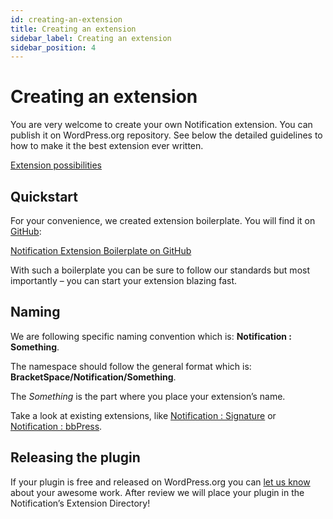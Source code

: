```yaml
---
id: creating-an-extension
title: Creating an extension
sidebar_label: Creating an extension
sidebar_position: 4
---
```


# Creating an extension

You are very welcome to create your own Notification extension. You can publish it on WordPress.org repository. See below the detailed guidelines to how to make it the best extension ever written.

[Extension possibilities](./extension-possibilities)

## Quickstart

For your convenience, we created extension boilerplate. You will find it on [GitHub](https://github.com/BracketSpace/Notification-Extension-Boilerplate):

[Notification Extension Boilerplate on GitHub](https://github.com/BracketSpace/Notification-Extension-Boilerplate)

With such a boilerplate you can be sure to follow our standards but most importantly – you can start your extension blazing fast.

## Naming

We are following specific naming convention which is: **Notification : Something**.

The namespace should follow the general format which is: **BracketSpace/Notification/Something**.

The _Something_ is the part where you place your extension’s name.

Take a look at existing extensions, like [Notification : Signature](https://wordpress.org/plugins/signature-notification/) or [Notification : bbPress](https://wordpress.org/plugins/notification-bbpress/).

## Releasing the plugin

If your plugin is free and released on WordPress.org you can [let us know](https://bracketspace.com/contact/) about your awesome work. After review we will place your plugin in the Notification’s Extension Directory!

